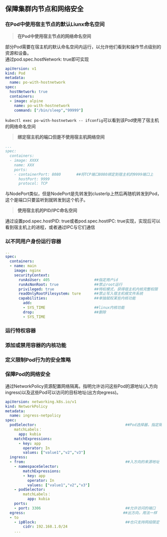 ## 保障集群内节点和网络安全
### 在Pod中使用宿主节点的默认Liunx命名空间
>**在Pod中使用宿主节点的网络命名空间**

部分Pod需要在宿主机的默认命名空间内运行，以允许他们看到和操作节点级别的资源和设备。<br>
通过pod.spec.hostNetwork: true即可实现
```yaml
apiVersion: v1
kind: Pod
metadata:
  name: po-with-hostnetwork
spec:
  hostNetwork: true
  containers:
  - image: alpine
    name: po-with-hostnetwork
    command: ["/bin/sleep","99999"]
```
`kubectl exec po-with-hostnetwork -- ifconfig`可以看到该Pod使用了宿主机的网络命名空间
>**绑定宿主机的端口但是不使用宿主机网络空间**
```yaml
...
spec:
  containers:
  - image: XXXX
    name: XXX
    ports:
    - containerPort: 8080       ##将TCP端口8080绑定到宿主机的9999端口上
      hostPort: 9999
      protocol: TCP
```
与NodePort类似，但是NodePort是先转发到clusterIp上然后再随机转发到Pod，这个是端口只要监听到就转发到这个机子。
>**使用宿主机的PID/IPC命名空间**

通过设置pod.spec.hostPID: true或者pod.spec.hostIPC: true实现，实现后可以看到宿主机上的进程，或者通过IPC与它们通信
### 以不同用户身份运行容器
```yaml
..
spec:
  containers: 
  - name: main
    image: nginx
    securityContext:
      runAsUser: 405                    ##指定用户id
      runAsNonRoot: true                ##禁止root运行
      privileged: true                  ##特权模式，获得宿主机内核完整权限
      readOnlyRootFilesystem: ture      ##禁止写入宿主机根文件系统
      capabilities:                     ##单独赋权某些内核功能
        add:          
        - SYS_TIME                      ##linux内核功能
        drop:                           ##删除
        - SYS_TIME
```
### 运行特权容器
### 添加或禁用容器的内核功能
### 定义限制Pod行为的安全策略
### 保障Pod的网络安全
通过NetworkPolicy资源配置网络隔离。指明允许访问这些Pod的源地址(入方向ingress)以及这些Pod可以访问的目标地址(出方向egress)。
```yaml
apiVersion: networking.k8s.io/v1
kind: NetworkPolicy
metadata:
  name: ingress-netpolicy
spec:
  podSelector:                                        ##Pod选择器，指定隔离目标
    matchLabels：
      app: kubia
    matchExpressions:
      - key: app
        operator: In
        values: ["value1","v2","v3"]
  ingress:
  - from:                                             ##入方向的来源地址
    - namespaceSelector:
        matchExpressions:
        - key: app
          operator: In
          values: ["value1","v2","v3"]
    - podSelector:
        matchLabels：
          app: kubia
    ports: 
    - port: 3306                                      ##允许访问的端口
  egress:                                            ##出方向，用法一样
  - to
    - ipBlock:                                        ##也只支持网段限定
        cidr: 192.168.1.0/24
    ...
```
